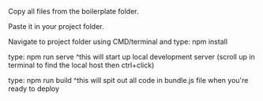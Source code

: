 Copy all files from the boilerplate folder.

Paste it in your project folder.

Navigate to project folder using CMD/terminal and type:
npm install

type: npm run serve
^this will start up local development server (scroll up in terminal to find the local host then ctrl+click)

type: npm run build
^this will spit out all code in bundle.js file when you're ready to deploy